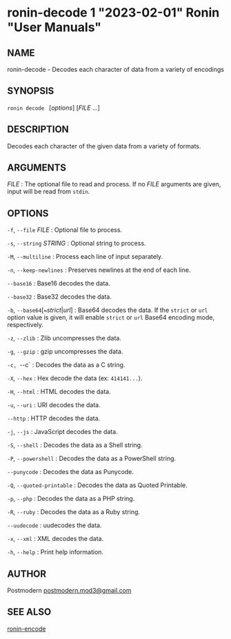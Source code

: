 # ronin-decode 1 "2023-02-01" Ronin "User Manuals"

## NAME

ronin-decode - Decodes each character of data from a variety of encodings

## SYNOPSIS

`ronin decode ` [*options*] [*FILE* ...]

## DESCRIPTION

Decodes each character of the given data from a variety of formats.

## ARGUMENTS

*FILE*
: The optional file to read and process. If no *FILE* arguments are given,
  input will be read from `stdin`.

## OPTIONS

`-f`, `--file` *FILE*
: Optional file to process.

`-s`, `--string` *STRING*
: Optional string to process.

`-M`, `--multiline`
: Process each line of input separately.

`-n`, `--keep-newlines`
: Preserves newlines at the end of each line.

`--base16`
: Base16 decodes the data.

`--base32`
: Base32 decodes the data.

`-b`, `--base64`[`=`*strict*\|*url*]
: Base64 decodes the data. If the `strict` or `url` option value is given,
  it will enable `strict` or `url` Base64 encoding mode, respectively.

`-z`, `--zlib`
: Zlib uncompresses the data.

`-g`, `--gzip`
: gzip uncompresses the data.

`-c, `--c`
: Decodes the data as a C string.

`-X`, `--hex`
: Hex decode the data (ex: `414141...`).

`-H`, `--html`
: HTML decodes the data.

`-u`, `--uri`
: URI decodes the data.

`--http`
: HTTP decodes the data.

`-j`, `--js`
: JavaScript decodes the data.

`-S`, `--shell`
: Decodes the data as a Shell string.

`-P`, `--powershell`
: Decodes the data as a PowerShell string.

`--punycode`
: Decodes the data as Punycode.

`-Q`, `--quoted-printable`
: Decodes the data as Quoted Printable.

`-p`, `--php`
: Decodes the data as a PHP string.

`-R`, `--ruby`
: Decodes the data as a Ruby string.

`--uudecode`
: uudecodes the data.

`-x`, `--xml`
: XML decodes the data.

`-h`, `--help`
: Print help information.

## AUTHOR

Postmodern <postmodern.mod3@gmail.com>

## SEE ALSO

[ronin-encode](ronin-encode.1.md)
